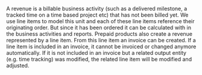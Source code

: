 A revenue is a billable business activity (such as a delivered milestone, a tracked time on a time based project etc) that has not been billed yet. We use line items to model this unit and each of these line items reference their originating order. But since it has been ordered it can be calculated with in the business activities and reports. Prepaid products also create a revenue represented by a line item. From this line item an invoice can be created. If a line item is included in an invoice, it cannot be invoiced or changed anymore automatically. If it is not included in an invoice but a related output entity (e.g. time tracking) was modified, the related line item will be modified and adjusted.